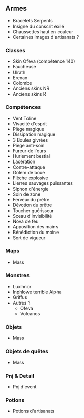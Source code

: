 ## Armes

- Bracelets Serpents
- Insigne du conscrit exilé
- Chaussettes haut en couleur
- Certaines images d'artisanats ?

### Classes

- Skin Ofeva (compétence 140)
- Faucheuse
- Ulrath
- Erenan
- Colombe
- Anciens skins NR
- Anciens skins R

### Compétences

- Vent Toline
- Vivacité d'esprit
- Piège magique
- Dissipation magique
- 3 Boules givrées
- Piège anti-soin
- Fureur de l'ours
- Hurlement bestial
- Lacération
- Contre-attaque
- Golem de boue
- Flèche explosive
- Lierres sauvages puissantes
- Siphon d'énergie
- Soin de zone
- Ferveur du prêtre
- Dévotion du prêtre
- Toucher guérisseur
- Sceau d'invisibilité
- Nova de feu
- Apposition des mains
- Bénédiction du moine
- Sort de vigueur

### Maps

- Mass

### Monstres

- Luxihnor
- Inphlowe terrible Alpha
- Griffus
- Autres ?
  - Ofeva
  - Volcanos

### Objets

- Mass

### Objets de quêtes

- Mass

### Pnj & Detail

- Pnj d'event

### Potions

- Potions d'artisanats
